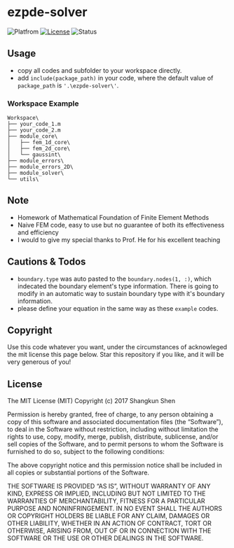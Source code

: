 # ezpde-solver
![Platfrom](https://img.shields.io/badge/matlab-2015b+-bb92ac.svg)
[![License](https://img.shields.io/badge/license-MIT-blue.svg)](LICENSE)
![Status](https://img.shields.io/badge/status-工事現場-red.svg)

## Usage
- copy all codes and subfolder to your workspace directly.
- add `include(package_path)` in your code, where the default value of `package_path` is `'.\ezpde-solver\'`.

### Workspace Example

```plain
Workspace\
├── your_code_1.m
├── your_code_2.m
├── module_core\
│   ├── fem_1d_core\
│   ├── fem_2d_core\
│   └── gaussint\
├── module_errors\
├── module_errors_2D\
├── module_solver\
└── utils\
```

## Note
- Homework of Mathematical Foundation of Finite Element Methods
- Naive FEM code, easy to use but no guarantee of both its effectiveness and efficiency
- I would to give my special thanks to Prof. He for his excellent teaching

## Cautions & Todos
- `boundary.type` was auto pasted to the `boundary.nodes(1, :)`, which indecated the boundary element's type information. There is going to modify in an automatic way to sustain boundary type with it's boundary information.
- please define your equation in the same way as these `example` codes.

## Copyright
Use this code whatever you want, under the circumstances of acknowleged the
mit license this page below. Star this repository if you like, and it will
be very generous of you!

## License
The MIT License (MIT)
Copyright (c) 2017 Shangkun Shen

Permission is hereby granted, free of charge, to any person obtaining a copy
of this software and associated documentation files (the “Software”), to deal
in the Software without restriction, including without limitation the rights
to use, copy, modify, merge, publish, distribute, sublicense, and/or sell
copies of the Software, and to permit persons to whom the Software is
furnished to do so, subject to the following conditions:

The above copyright notice and this permission notice shall be included in
all copies or substantial portions of the Software.

THE SOFTWARE IS PROVIDED “AS IS”, WITHOUT WARRANTY OF ANY KIND, EXPRESS OR
IMPLIED, INCLUDING BUT NOT LIMITED TO THE WARRANTIES OF MERCHANTABILITY,
FITNESS FOR A PARTICULAR PURPOSE AND NONINFRINGEMENT. IN NO EVENT SHALL THE
AUTHORS OR COPYRIGHT HOLDERS BE LIABLE FOR ANY CLAIM, DAMAGES OR OTHER
LIABILITY, WHETHER IN AN ACTION OF CONTRACT, TORT OR OTHERWISE, ARISING FROM,
OUT OF OR IN CONNECTION WITH THE SOFTWARE OR THE USE OR OTHER DEALINGS IN
THE SOFTWARE.
